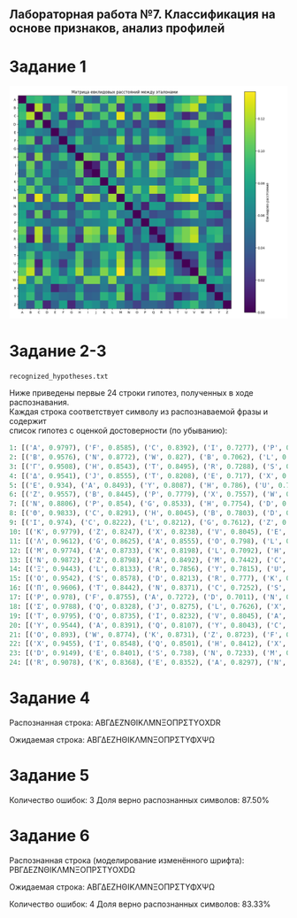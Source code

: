 ## Лабораторная работа №7. Классификация на основе признаков, анализ профилей
# Задание 1
![](output_recognition/distance_matrix.png)  

# Задание 2-3


`recognized_hypotheses.txt`

Ниже приведены первые 24 строки гипотез, полученных в ходе распознавания.  
Каждая строка соответствует символу из распознаваемой фразы и содержит  
список гипотез с оценкой достоверности (по убыванию):

```python
1: [('A', 0.9797), ('F', 0.8585), ('C', 0.8392), ('I', 0.7277), ('P', 0.7097), ('T', 0.7093), ('H', 0.6907), ('J', 0.6735), ('R', 0.6586)]
2: [('Β', 0.9576), ('N', 0.8772), ('W', 0.827), ('B', 0.7062), ('L', 0.7053), ('G', 0.7047), ('U', 0.6719), ('Z', 0.6658), ('A', 0.6626)]
3: [('Γ', 0.9508), ('H', 0.8543), ('T', 0.8495), ('R', 0.7288), ('S', 0.6732), ('W', 0.6646), ('K', 0.6338), ('B', 0.6303), ('I', 0.6102)]
4: [('Δ', 0.9541), ('J', 0.8555), ('T', 0.8208), ('E', 0.717), ('X', 0.7167), ('G', 0.694), ('Q', 0.6919), ('B', 0.6829), ('M', 0.6145)]
5: [('Ε', 0.934), ('A', 0.8493), ('Y', 0.8087), ('H', 0.786), ('U', 0.7656), ('B', 0.7333), ('J', 0.6438), ('W', 0.629), ('Q', 0.605)]
6: [('Ζ', 0.9557), ('B', 0.8445), ('P', 0.7779), ('X', 0.7557), ('W', 0.7527), ('I', 0.751), ('O', 0.7485), ('Z', 0.6531), ('R', 0.6307)]
7: [('N', 0.8806), ('P', 0.854), ('G', 0.8533), ('H', 0.7754), ('D', 0.7062), ('M', 0.6822), ('C', 0.6713), ('Η', 0.6697), ('S', 0.6248), ('K', 0.6132)]
8: [('Θ', 0.9833), ('C', 0.8291), ('H', 0.8045), ('B', 0.7803), ('D', 0.7195), ('Q', 0.6986), ('E', 0.6894), ('T', 0.6449), ('N', 0.6373)]
9: [('Ι', 0.974), ('C', 0.8222), ('L', 0.8212), ('G', 0.7612), ('Z', 0.7378), ('V', 0.7006), ('H', 0.6826), ('S', 0.6002), ('K', 0.6001)]
10: [('Κ', 0.9779), ('Z', 0.8247), ('X', 0.8238), ('V', 0.8045), ('E', 0.7723), ('S', 0.7076), ('D', 0.663), ('M', 0.644), ('W', 0.627)]
11: [('Λ', 0.9612), ('G', 0.8625), ('A', 0.8555), ('O', 0.798), ('L', 0.76), ('E', 0.717), ('I', 0.6643), ('P', 0.6241), ('K', 0.608)]
12: [('Μ', 0.9774), ('A', 0.8733), ('K', 0.8198), ('L', 0.7092), ('H', 0.704), ('V', 0.6489), ('B', 0.6365), ('X', 0.6125), ('D', 0.6077)]
13: [('Ν', 0.9872), ('Z', 0.8798), ('A', 0.8492), ('M', 0.7442), ('C', 0.7258), ('V', 0.6532), ('W', 0.653), ('F', 0.6398), ('I', 0.6374)]
14: [('Ξ', 0.9443), ('L', 0.8133), ('R', 0.7856), ('Y', 0.7815), ('U', 0.7153), ('W', 0.7098), ('T', 0.6656), ('C', 0.6407), ('B', 0.6382)]
15: [('Ο', 0.9542), ('S', 0.8578), ('D', 0.8213), ('R', 0.777), ('K', 0.7525), ('A', 0.7302), ('G', 0.7074), ('Z', 0.622), ('B', 0.6152)]
16: [('Π', 0.9606), ('T', 0.8442), ('N', 0.8371), ('C', 0.7252), ('S', 0.682), ('G', 0.6679), ('M', 0.6654), ('L', 0.642), ('E', 0.6335)]
17: [('Ρ', 0.978), ('F', 0.8755), ('A', 0.7272), ('D', 0.7011), ('N', 0.661), ('X', 0.6418), ('R', 0.6361), ('O', 0.6259), ('Q', 0.6232)]
18: [('Σ', 0.9788), ('Q', 0.8328), ('J', 0.8275), ('L', 0.7626), ('X', 0.7551), ('C', 0.7449), ('D', 0.7263), ('R', 0.6996), ('T', 0.6878)]
19: [('Τ', 0.9795), ('Q', 0.8735), ('I', 0.8232), ('V', 0.8045), ('A', 0.7621), ('C', 0.7554), ('L', 0.6963), ('X', 0.6921), ('E', 0.6299)]
20: [('Υ', 0.9544), ('A', 0.8391), ('Q', 0.8107), ('Y', 0.8043), ('C', 0.8032), ('T', 0.7989), ('E', 0.6527), ('N', 0.6474), ('D', 0.6254)]
21: [('O', 0.893), ('W', 0.8774), ('K', 0.8731), ('Z', 0.8723), ('F', 0.8611), ('Q', 0.8518), ('X', 0.7788), ('N', 0.7416), ('M', 0.6753), ('Φ', 0.6333)]
22: [('Χ', 0.9455), ('I', 0.8548), ('Q', 0.8501), ('H', 0.8412), ('X', 0.8), ('Y', 0.7904), ('B', 0.7844), ('D', 0.7763), ('C', 0.6503)]
23: [('D', 0.9149), ('E', 0.8401), ('S', 0.738), ('N', 0.7233), ('M', 0.696), ('V', 0.6931), ('Q', 0.6722), ('W', 0.656), ('Z', 0.6444), ('Ψ', 0.6237)]
24: [('R', 0.9078), ('K', 0.8368), ('E', 0.8352), ('A', 0.8297), ('N', 0.8172), ('L', 0.7944), ('B', 0.6833), ('P', 0.639), ('Ω', 0.6239), ('C', 0.6111)]


```
# Задание 4

Распознанная строка:
AΒΓΔΕΖNΘΙΚΛΜΝΞΟΠΡΣΤΥOΧDR


Ожидаемая строка:
AΒΓΔΕΖΗΘΙΚΛΜΝΞΟΠΡΣΤΥΦΧΨΩ



# Задание 5

Количество ошибок: 3
Доля верно распознанных символов: 87.50%


# Задание 6

Распознанная строка (моделирование изменённого шрифта):
PΒΓΔΕΖNΘΙΚΛΜΝΞΟΠΡΣΤΥOΧDΩ

Ожидаемая строка:
AΒΓΔΕΖΗΘΙΚΛΜΝΞΟΠΡΣΤΥΦΧΨΩ

Количество ошибок: 4
Доля верно распознанных символов: 83.33%

